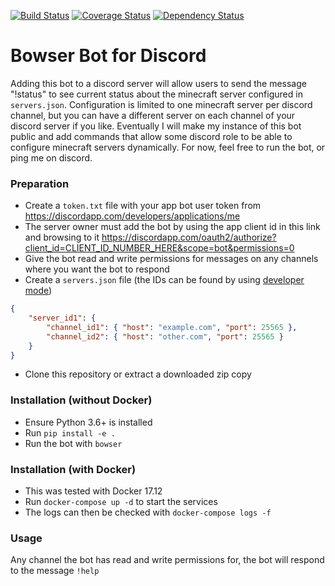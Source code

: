 [![Build Status](https://img.shields.io/travis/kevinkjt2000/bowser/master.svg?style=flat-square&label=Travis-CI)](https://travis-ci.org/kevinkjt2000/bowser?branch=master)
[![Coverage Status](https://img.shields.io/codecov/c/github/kevinkjt2000/bowser/master.svg?style=flat-square&label=Codecov)](https://codecov.io/gh/kevinkjt2000/bowser/branch/master)
[![Dependency Status](https://pyup.io/repos/github/kevinkjt2000/bowser/shield.svg)](https://pyup.io/repos/github/kevinkjt2000/bowser)
# Bowser Bot for Discord
Adding this bot to a discord server will allow users to send the message "!status" to see current status about the minecraft server configured in `servers.json`.  Configuration is limited to one minecraft server per discord channel, but you can have a different server on each channel of your discord server if you like.  Eventually I will make my instance of this bot public and add commands that allow some discord role to be able to configure minecraft servers dynamically.  For now, feel free to run the bot, or ping me on discord.

### Preparation
* Create a `token.txt` file with your app bot user token from https://discordapp.com/developers/applications/me
* The server owner must add the bot by using the app client id in this link and browsing to it https://discordapp.com/oauth2/authorize?client_id=CLIENT_ID_NUMBER_HERE&scope=bot&permissions=0
* Give the bot read and write permissions for messages on any channels where you want the bot to respond
* Create a `servers.json` file (the IDs can be found by using [developer mode](https://support.discordapp.com/hc/en-us/articles/206346498-Where-can-I-find-my-User-Server-Message-ID-))
```json
{
    "server_id1": {
        "channel_id1": { "host": "example.com", "port": 25565 },
        "channel_id2": { "host": "other.com", "port": 25565 }
    }
}
```
* Clone this repository or extract a downloaded zip copy

### Installation (without Docker)
* Ensure Python 3.6+ is installed
* Run `pip install -e .`
* Run the bot with `bowser`

### Installation (with Docker)
* This was tested with Docker 17.12
* Run `docker-compose up -d` to start the services
* The logs can then be checked with `docker-compose logs -f`

### Usage
Any channel the bot has read and write permissions for, the bot will respond to the message `!help`
